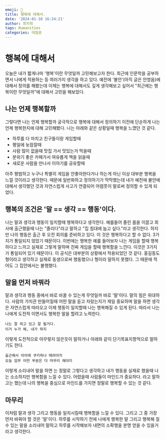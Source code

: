 ```yaml
---
emoji: 🪽
title: 행복에 대해서.
date: '2024-01-10 16:24:21'
author: 최지혁
tags: Humanities
categories: 대질문
---
```

# 행복에 대해서 
오늘은 내가 짧게나마 '행복'이란 무엇일까 고민해보고자 한다. 최근에 인문학을 공부하면서 나에게 적용하는 등 여러가지 생각을 하고 있다. 예전에 '불안'(아직 글은 안썼음)에 대해서 정의를 해봤는데 이제는 행복에 대해서도 깊게 생각해보고 싶어서 "최근에는 행복이란 무엇일까"에 대해서 고민을 해보았다. 
## 나는 언제 행복할까 
그렇다면 나는 언제 행복할까 궁극적으로 행복에 대해서 정의하기 이전에 단순하게 나는 언제 행복한지에 대해 고민해봤다. 나는 아래와 같은 상황일때 행복을 느꼈던 것 같다.

- 하루를 다 마치고 친구들이랑 게임할때
- 평일에 늦잠잘때 
- 사람 많이 없을때 맛집 가서 맛있는거 먹을때
- 분위기 좋은 카페가서 여유롭게 책을 읽을때
- 새로운  사람을 만나서 이야기를 공유할때

아주 평범하고 누구나 특별히 게임을 안좋아한다거나 하는게 아닌 이상 대부분 행복을 느낄 것이라고 생각한다. 때문에 일반화하고 정의하기가 막막했는데 내가 예전에 불안에 대해서 생각했던 것과 자연스럽게 사고가 연결되어 어렴풋이 말로써 정의할 수 있게 되었다. 
## 행복의 조건은 '말 == 생각 == 행동'이다.
 나는 말과 생각과 행동이 일치할때 행복하다고 생각한다. 예를들어 졸린 몸을 이끌고 회사에 출근했을때 나는 "졸리다"라고 말하고 "집 침대에 눕고 싶다."라고 생각한다. 하지만 나의 행동은 출근 후 오전 회의를 준비하고 있다. 이 것은 행복하다고 할 수 없다. 3가지가 통일되지 않았기 때문이다. 
 이번에는 행복한 예를 들어보자 나는 게임을 할때 행복하다고 느끼고 실재로 그렇게 말하며 진짜 게임을 할때 행복함을 느낀다. 이것은 3가지가 통일되어 있기 때문이다.
이 공식은 대부분의 상황에서 적용되었던 것 같다. 홍길동도 형이라고 생각하고 실재로 동생으로써 행동했으나 형이라 말하지 못했다. 그 때문에 적어도 그 집안에서는 불행했다.
## 말을 먼저 바꿔라
말과 생각과 행동 중에서 바로 바꿀 수 있는게 무엇일까 바로 '말'이다. 말의 힘은 위대하다. 사람의 가치관 만들어질때 어떤 말을 듣고 자랐는지가 제일 중요하며 말을 하면 생각은 자연스럽게 따라오고 이제 행동이 일치할때 나는 행복해질 수 있게 된다. 
따라서 나는 나에게 도전적 이면서도 행복한 말을 할려고 노력한다. 
```
나는 잘 하고 있고 잘 될거다.
이거 누가 해, 내가 하지
```

이렇게 도전적으로 아무렇지 않은듯이 말하거나 아래와 같이 단기목표지향적으로 말하기도 한다.
```
출근해서 아아에 쿠키하나 때려야지
오늘 업무 어떤 부분은 다 마무리 해야지
```
이렇게 소리내어 말을 하면 는 정말로 그렇다고 생각하고 내가 행동을 실재로 했을때 나는 소소하지만 행복함을 느낄 수 있다. 어렸을때 사람들이 마인드가 중요하다. 라고 말하고는 했는데 나의 행복을 중심으로 마인드를 가지면 정말로 행복할 수 있는 것 같다.

## 마무리
이처럼 말과 생각 그리고 행동을 일치시킬때 행복함을 느낄 수 있다. 그리고 그 중 가장먼저 바꿔야 할 것은 '말'이다. 하루를 시작하기 전에 나에게 행복한 말 그리고 행복해 질수 있는 말을 소리내어 말하고 하루를 시작해보자 내면의 소확행을 분명 얻을 수 있을거라고 생각한다.
